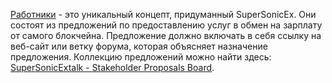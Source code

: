 [Работники](introduction/workers) - это уникальный концепт, придуманный SuperSonicEx. Они состоят из предложений по предоставлению услуг в обмен на зарплату от самого блокчейна. Предложение должно включать в себя ссылку на веб-сайт или ветку форума, которая объясняет назначение предложения. Коллекцию предложений можно найти здесь: [SuperSonicExtalk - Stakeholder Proposals Board](https://supersonicextalk.org/index.php/board,75.0.html).